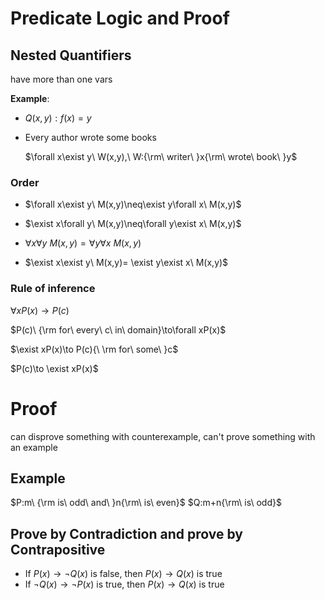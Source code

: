 # Predicate Logic and Proof

## Nested Quantifiers

have more than one vars

**Example**: 

- $Q(x,y):f(x)=y$

- Every author wrote some books

  $\forall x\exist y\ W(x,y),\ W:{\rm\ writer\ }x{\rm\ wrote\ book\ }y$

### Order

- $\forall x\exist y\ M(x,y)\neq\exist y\forall x\ M(x,y)$
- $\exist x\forall y\ M(x,y)\neq\forall y\exist x\ M(x,y)$

- $\forall x\forall y\ M(x,y)= \forall y\forall x\ M(x,y)$

- $\exist x\exist y\ M(x,y)= \exist y\exist x\ M(x,y)$

### Rule of inference

$\forall xP(x)\to P(c)$

$P(c)\ {\rm for\ every\ c\ in\ domain}\to\forall xP(x)$

$\exist xP(x)\to P(c){\ \rm for\ some\ }c$

$P(c)\to \exist xP(x)$

# Proof

can disprove something with counterexample, can't prove something with an example 

## Example

$P:m\ {\rm is\ odd\ and\ }n{\rm\ is\ even}$
$Q:m+n{\rm\ is\ odd}$

## Prove by Contradiction and prove by Contrapositive

- If $P(x)\to \neg Q(x)$ is false, then $P(x)\to Q(x)$ is true
- If $\neg Q(x)\to\neg P(x)$ is true, then $P(x)\to Q(x)$ is true



